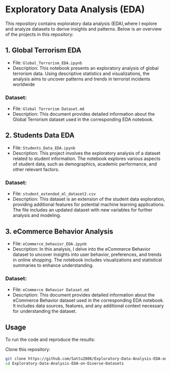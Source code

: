 # Exploratory Data Analysis (EDA)

This repository contains exploratory data analysis (EDA),where I explore and analyze datasets to derive insights and patterns. Below is an overview of the projects in this repository:

## 1. Global Terrorism EDA

- File: `Global_Terrorism_EDA.ipynb`
- Description: This notebook presents an exploratory analysis of global terrorism data. Using descriptive statistics and visualizations, the analysis aims to uncover patterns and trends in terrorist incidents worldwide

### Dataset:
- File: `Global Terrorism Dataset.md`
- Description: This document provides detailed information about the Global Terrorism dataset used in the corresponding EDA notebook.



## 2. Students Data EDA

- File: `Students_Data_EDA.ipynb`
- Description: This project involves the exploratory analysis of a dataset related to student information. The notebook explores various aspects of student data, such as demographics, academic performance, and other relevant factors.

### Dataset:

- File: `student_extended_ml_dataset2.csv`
- Description: This dataset is an extension of the student data exploration, providing additional features for potential machine learning applications. The file includes an updated dataset with new variables for further analysis and modeling.


## 3. eCommerce Behavior Analysis

- File: `eCommerce_behavior_EDA.ipynb`
- Description: In this analysis, I delve into the eCommerce Behavior dataset to uncover insights into user behavior, preferences, and trends in online shopping. The notebook includes visualizations and statistical summaries to enhance understanding.

### Dataset:
- File: `eCommerce Behavior Dataset.md`
- Description: This document provides detailed information about the eCommerce Behavior dataset used in the corresponding EDA notebook. It includes data sources, features, and any additional context necessary for understanding the dataset.



## Usage

To run the code and reproduce the results:

Clone this repository:

```bash
git clone https://github.com/Sattu2806/Exploratory-Data-Analysis-EDA-on-Diverse-Datasets
cd Exploratory-Data-Analysis-EDA-on-Diverse-Datasets
```
